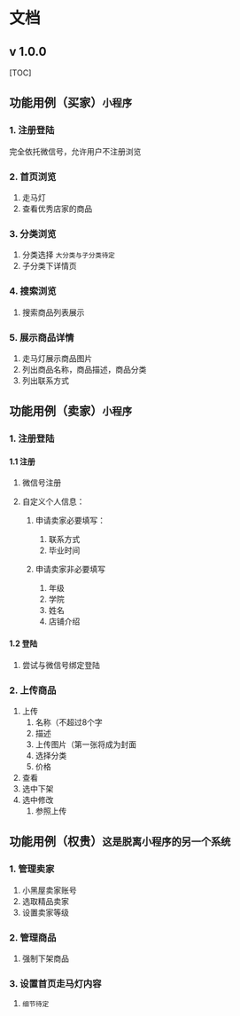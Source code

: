 # 文档

## v 1.0.0

[TOC]



## 功能用例（买家）`小程序`

### 1. 注册登陆

完全依托微信号，允许用户不注册浏览

### 2. 首页浏览

1. 走马灯
2. 查看优秀店家的商品

### 3. 分类浏览

1. 分类选择 `大分类与子分类待定`
2. 子分类下详情页

### 4. 搜索浏览

1. 搜索商品列表展示

### 5. 展示商品详情

1. 走马灯展示商品图片
2. 列出商品名称，商品描述，商品分类
3. 列出联系方式

## 功能用例（卖家）`小程序`

### 1. 注册登陆

#### 1.1 注册

1. 微信号注册

2. 自定义个人信息：

   1. 申请卖家必要填写：

      1. 联系方式
      2. 毕业时间
   2. 申请卖家非必要填写
      1. 年级
      2. 学院
      3. 姓名
      4. 店铺介绍

#### 1.2 登陆

1. 尝试与微信号绑定登陆

### 2. 上传商品

1. 上传
   1. 名称（不超过8个字
   2. 描述
   3. 上传图片（第一张将成为封面
   4. 选择分类
   5. 价格
2. 查看
3. 选中下架
4. 选中修改
   1. 参照上传

## 功能用例（权贵）`这是脱离小程序的另一个系统`

### 1. 管理卖家

1. 小黑屋卖家账号
2. 选取精品卖家
3. 设置卖家等级

### 2. 管理商品

1. 强制下架商品

### 3. 设置首页走马灯内容

1. `细节待定`

